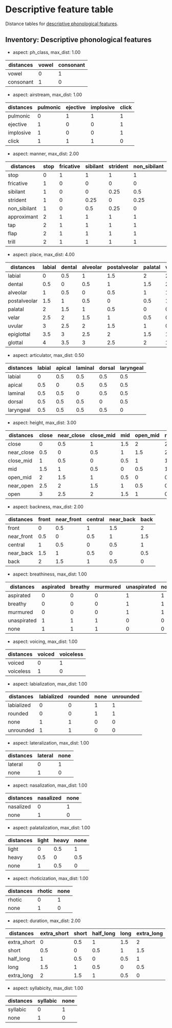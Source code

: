 # Descriptive feature table

Distance tables for [descriptive phonological features](https://github.com/google-research/nisaba/blob/main/nisaba/scripts/natural_translit/phonology/doc/descriptive_features.md).

## Inventory: Descriptive phonological features

* aspect: ph_class, max_dist: 1.00

| distances   |   vowel |   consonant |
|-------------|---------|-------------|
| vowel       |       0 |           1 |
| consonant   |       1 |           0 |


* aspect: airstream, max_dist: 1.00

| distances   |   pulmonic |   ejective |   implosive |   click |
|-------------|------------|------------|-------------|---------|
| pulmonic    |          0 |          1 |           1 |       1 |
| ejective    |          1 |          0 |           0 |       1 |
| implosive   |          1 |          0 |           0 |       1 |
| click       |          1 |          1 |           1 |       0 |


* aspect: manner, max_dist: 2.00

| distances    |   stop |   fricative |   sibilant |   strident |   non_sibilant |   approximant |   tap |   flap |   trill |
|--------------|--------|-------------|------------|------------|----------------|---------------|-------|--------|---------|
| stop         |      0 |           1 |       1    |       1    |           1    |             2 |   2   |    2   |     2   |
| fricative    |      1 |           0 |       0    |       0    |           0    |             1 |   1   |    1   |     1   |
| sibilant     |      1 |           0 |       0    |       0.25 |           0.5  |             1 |   1   |    1   |     1   |
| strident     |      1 |           0 |       0.25 |       0    |           0.25 |             1 |   1   |    1   |     1   |
| non_sibilant |      1 |           0 |       0.5  |       0.25 |           0    |             1 |   1   |    1   |     1   |
| approximant  |      2 |           1 |       1    |       1    |           1    |             0 |   1   |    1   |     1   |
| tap          |      2 |           1 |       1    |       1    |           1    |             1 |   0   |    0   |     0.5 |
| flap         |      2 |           1 |       1    |       1    |           1    |             1 |   0   |    0   |     0.5 |
| trill        |      2 |           1 |       1    |       1    |           1    |             1 |   0.5 |    0.5 |     0   |


* aspect: place, max_dist: 4.00

| distances    |   labial |   dental |   alveolar |   postalveolar |   palatal |   velar |   uvular |   epiglottal |   glottal |
|--------------|----------|----------|------------|----------------|-----------|---------|----------|--------------|-----------|
| labial       |      0   |      0.5 |        1   |            1.5 |       2   |     2.5 |      3   |          3.5 |       4   |
| dental       |      0.5 |      0   |        0.5 |            1   |       1.5 |     2   |      2.5 |          3   |       3.5 |
| alveolar     |      1   |      0.5 |        0   |            0.5 |       1   |     1.5 |      2   |          2.5 |       3   |
| postalveolar |      1.5 |      1   |        0.5 |            0   |       0.5 |     1   |      1.5 |          2   |       2.5 |
| palatal      |      2   |      1.5 |        1   |            0.5 |       0   |     0.5 |      1   |          1.5 |       2   |
| velar        |      2.5 |      2   |        1.5 |            1   |       0.5 |     0   |      0.5 |          1   |       1.5 |
| uvular       |      3   |      2.5 |        2   |            1.5 |       1   |     0.5 |      0   |          0.5 |       1   |
| epiglottal   |      3.5 |      3   |        2.5 |            2   |       1.5 |     1   |      0.5 |          0   |       0.5 |
| glottal      |      4   |      3.5 |        3   |            2.5 |       2   |     1.5 |      1   |          0.5 |       0   |


* aspect: articulator, max_dist: 0.50

| distances   |   labial |   apical |   laminal |   dorsal |   laryngeal |
|-------------|----------|----------|-----------|----------|-------------|
| labial      |      0   |      0.5 |       0.5 |      0.5 |         0.5 |
| apical      |      0.5 |      0   |       0.5 |      0.5 |         0.5 |
| laminal     |      0.5 |      0.5 |       0   |      0.5 |         0.5 |
| dorsal      |      0.5 |      0.5 |       0.5 |      0   |         0.5 |
| laryngeal   |      0.5 |      0.5 |       0.5 |      0.5 |         0   |


* aspect: height, max_dist: 3.00

| distances   |   close |   near_close |   close_mid |   mid |   open_mid |   near_open |   open |
|-------------|---------|--------------|-------------|-------|------------|-------------|--------|
| close       |     0   |          0.5 |         1   |   1.5 |        2   |         2.5 |    3   |
| near_close  |     0.5 |          0   |         0.5 |   1   |        1.5 |         2   |    2.5 |
| close_mid   |     1   |          0.5 |         0   |   0.5 |        1   |         1.5 |    2   |
| mid         |     1.5 |          1   |         0.5 |   0   |        0.5 |         1   |    1.5 |
| open_mid    |     2   |          1.5 |         1   |   0.5 |        0   |         0.5 |    1   |
| near_open   |     2.5 |          2   |         1.5 |   1   |        0.5 |         0   |    0.5 |
| open        |     3   |          2.5 |         2   |   1.5 |        1   |         0.5 |    0   |


* aspect: backness, max_dist: 2.00

| distances   |   front |   near_front |   central |   near_back |   back |
|-------------|---------|--------------|-----------|-------------|--------|
| front       |     0   |          0.5 |       1   |         1.5 |    2   |
| near_front  |     0.5 |          0   |       0.5 |         1   |    1.5 |
| central     |     1   |          0.5 |       0   |         0.5 |    1   |
| near_back   |     1.5 |          1   |       0.5 |         0   |    0.5 |
| back        |     2   |          1.5 |       1   |         0.5 |    0   |


* aspect: breathiness, max_dist: 1.00

| distances   |   aspirated |   breathy |   murmured |   unaspirated |   none |
|-------------|-------------|-----------|------------|---------------|--------|
| aspirated   |           0 |         0 |          0 |             1 |      1 |
| breathy     |           0 |         0 |          0 |             1 |      1 |
| murmured    |           0 |         0 |          0 |             1 |      1 |
| unaspirated |           1 |         1 |          1 |             0 |      0 |
| none        |           1 |         1 |          1 |             0 |      0 |


* aspect: voicing, max_dist: 1.00

| distances   |   voiced |   voiceless |
|-------------|----------|-------------|
| voiced      |        0 |           1 |
| voiceless   |        1 |           0 |


* aspect: labialization, max_dist: 1.00

| distances   |   labialized |   rounded |   none |   unrounded |
|-------------|--------------|-----------|--------|-------------|
| labialized  |            0 |         0 |      1 |           1 |
| rounded     |            0 |         0 |      1 |           1 |
| none        |            1 |         1 |      0 |           0 |
| unrounded   |            1 |         1 |      0 |           0 |


* aspect: lateralization, max_dist: 1.00

| distances   |   lateral |   none |
|-------------|-----------|--------|
| lateral     |         0 |      1 |
| none        |         1 |      0 |


* aspect: nasalization, max_dist: 1.00

| distances   |   nasalized |   none |
|-------------|-------------|--------|
| nasalized   |           0 |      1 |
| none        |           1 |      0 |


* aspect: palatalization, max_dist: 1.00

| distances   |   light |   heavy |   none |
|-------------|---------|---------|--------|
| light       |     0   |     0.5 |    1   |
| heavy       |     0.5 |     0   |    0.5 |
| none        |     1   |     0.5 |    0   |


* aspect: rhoticization, max_dist: 1.00

| distances   |   rhotic |   none |
|-------------|----------|--------|
| rhotic      |        0 |      1 |
| none        |        1 |      0 |


* aspect: duration, max_dist: 2.00

| distances   |   extra_short |   short |   half_long |   long |   extra_long |
|-------------|---------------|---------|-------------|--------|--------------|
| extra_short |           0   |     0.5 |         1   |    1.5 |          2   |
| short       |           0.5 |     0   |         0.5 |    1   |          1.5 |
| half_long   |           1   |     0.5 |         0   |    0.5 |          1   |
| long        |           1.5 |     1   |         0.5 |    0   |          0.5 |
| extra_long  |           2   |     1.5 |         1   |    0.5 |          0   |


* aspect: syllabicity, max_dist: 1.00

| distances   |   syllabic |   none |
|-------------|------------|--------|
| syllabic    |          0 |      1 |
| none        |          1 |      0 |

